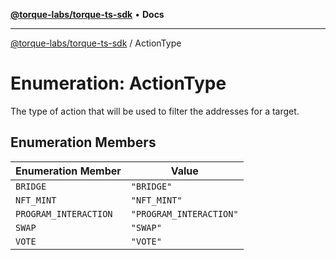 [**@torque-labs/torque-ts-sdk**](../README.md) • **Docs**

***

[@torque-labs/torque-ts-sdk](../README.md) / ActionType

# Enumeration: ActionType

The type of action that will be used to filter the addresses for a target.

## Enumeration Members

| Enumeration Member | Value |
| ------ | ------ |
| `BRIDGE` | `"BRIDGE"` |
| `NFT_MINT` | `"NFT_MINT"` |
| `PROGRAM_INTERACTION` | `"PROGRAM_INTERACTION"` |
| `SWAP` | `"SWAP"` |
| `VOTE` | `"VOTE"` |
